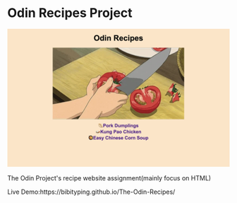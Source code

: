 # Odin Recipes Project

![Project's Pic](recipes.png)

<p>The Odin Project's recipe website assignment(mainly focus on HTML)</p>
Live Demo:https://bibityping.github.io/The-Odin-Recipes/
